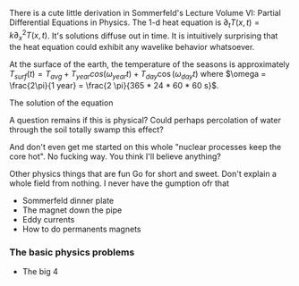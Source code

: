 



There is a cute little derivation in Sommerfeld's Lecture Volume VI: Partial Differential Equations in Physics.
The 1-d heat equation is $\partial_t T(x,t) = k \partial_x^2 T(x,t)$. It's solutions diffuse out in time.
It is intuitively surprising that the heat equation could exhibit any wavelike behavior whatsoever.

At the surface of the earth, the temperature of the seasons is approximately $T_{surf}(t) = T_{avg} + T_{year} cos(\omega_{year} t) + T_{day} \cos(\omega_{day} t)$ where $\omega = \frac{2\pi}{1 year} = \frac{2 \pi}{365 * 24 * 60 * 60 s}$.

The solution of the equation

A question remains if this is physical? Could perhaps percolation of water through the soil totally swamp this effect?

And don't even get me started on this whole "nuclear processes keep the core hot". No fucking way. You think I'll believe anything?


Other physics things that are fun
Go for short and sweet. Don't explain a whole field from nothing. I never have the gumption ofr that

- Sommerfeld dinner plate
- The magnet down the pipe
- Eddy currents
- How to do permanents magnets

### The basic physics problems
- The big 4